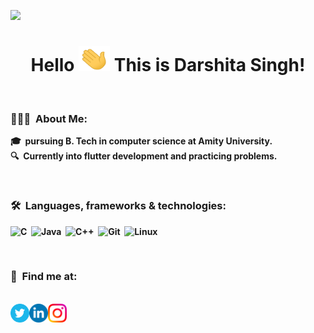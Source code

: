 ![](https://coverfiles.alphacoders.com/503/50382.jpg)
<h1 align="center"><strong>Hello <img src="https://raw.githubusercontent.com/Vaibhav-afk/Vaibhav-afk/master/wave.gif" width=50 height=40 />  This is Darshita Singh! <strong/></h1>
<br>

### 👨🏻‍💻 &nbsp;About Me:

🎓 &nbsp;pursuing B. Tech in computer science at Amity University.\
🔍 &nbsp;Currently into flutter development and practicing problems.

<br />

### 🛠 &nbsp;Languages, frameworks & technologies:

![C](https://img.shields.io/badge/-C-05122A?style=flat&logo=C&logoColor=A8B9CC)&nbsp;
![Java](https://img.shields.io/badge/-Java-05122A?style=flat&logo=java&logoColor=FFFF00)&nbsp;
![C++](https://img.shields.io/badge/-C++-05122A?style=flat&logo=C%2B%2B&logoColor=00599C)&nbsp;
![Git](https://img.shields.io/badge/-Git-05122A?style=flat&logo=git)&nbsp;
![Linux](https://img.shields.io/badge/-Linux-05122A?style=flat&logo=linux)&nbsp;

<br />

### 🤝 &nbsp;Find me at:
<br/>
<a href="https://mobile.twitter.com/Darshita_1" target="_blank">
  <img align="left" alt="Darshita | Twitter" width="30px" src="icons/twitter.svg" />
</a>

<a href="https://www.linkedin.com/in/darshita-singh-7a47361a0/" target="_blank">
  <img align="left" alt="Darshita| LinkedIN" width="30px" src="icons/linkedin.svg" />
</a>

<a href="https://www.instagram.com/darshita.1/" target="_blank">
  <img align="left" alt="Darshita | Instagram" width="30px" src="icons/instagram.png" />
</a>

<br />
<br/>

<!--
**Darshita-1/Darshita-1** is a ✨ _special_ ✨ repository because its `README.md` (this file) appears on your GitHub profile.

Here are some ideas to get you started:

- 🔭 I’m currently working on ...
- 🌱 I’m currently learning ...
- 👯 I’m looking to collaborate on ...
- 🤔 I’m looking for help with ...
- 💬 Ask me about ...
- 📫 How to reach me: ...
- 😄 Pronouns: ...
- ⚡ Fun fact: ...
-->
